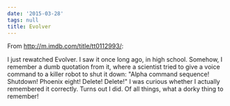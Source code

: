 ```yaml
---
date: '2015-03-28'
tags: null
title: Evolver
---
```


From http://m.imdb.com/title/tt0112993/:

I just rewatched Evolver. I saw it once long ago, in high school. Somehow, I remember a dumb quotation from it, where a scientist tried to give a voice command to a killer robot to shut it down: "Alpha command sequence! Shutdown! Phoenix eight! Delete! Delete!" I was curious whether I actually remembered it correctly. Turns out I did. Of all things, what a dorky thing to remember!
